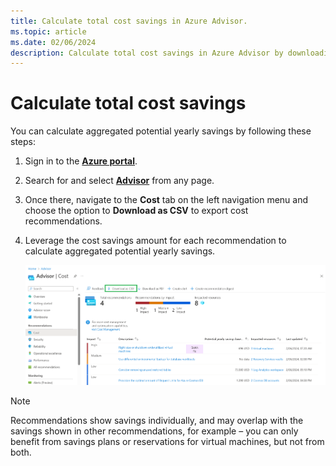 ```yaml
---
title: Calculate total cost savings in Azure Advisor.
ms.topic: article
ms.date: 02/06/2024
description: Calculate total cost savings in Azure Advisor by downloading recommendations and using cost savings for individual recommendations.
---
```


# Calculate total cost savings

You can calculate aggregated potential yearly savings by following these steps: 

1. Sign in to the [**Azure portal**](https://portal.azure.com).

1. Search for and select [**Advisor**](https://aka.ms/azureadvisordashboard) from any page.

1. Once there, navigate to the **Cost** tab on the left navigation menu and choose the option to **Download as CSV** to export cost recommendations. 

1. Leverage the cost savings amount for each recommendation to calculate aggregated potential yearly savings.

    [![Screenshot of the Azure Advisor cost recommendations page that shows download option.](./media/advisor-how-to-calculate-total-cost-savings.png)](./media/advisor-how-to-calculate-total-cost-savings.png#lightbox)

> [!NOTE]
> Recommendations show savings individually, and may overlap with the savings shown in other recommendations, for example – you can only benefit from savings plans or reservations for virtual machines, but not from both.


